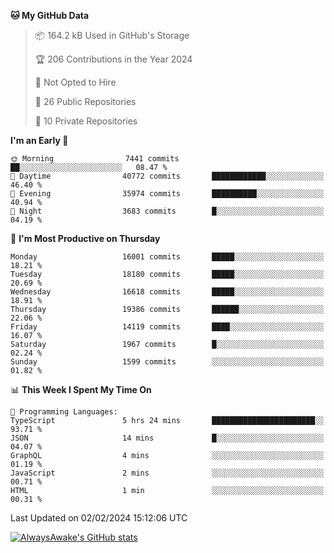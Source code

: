 <!--START_SECTION:waka-->
**🐱 My GitHub Data** 

> 📦 164.2 kB Used in GitHub's Storage 
 > 
> 🏆 206 Contributions in the Year 2024
 > 
> 🚫 Not Opted to Hire
 > 
> 📜 26 Public Repositories 
 > 
> 🔑 10 Private Repositories 
 > 
**I'm an Early 🐤** 

```text
🌞 Morning                7441 commits        ██░░░░░░░░░░░░░░░░░░░░░░░   08.47 % 
🌆 Daytime                40772 commits       ████████████░░░░░░░░░░░░░   46.40 % 
🌃 Evening                35974 commits       ██████████░░░░░░░░░░░░░░░   40.94 % 
🌙 Night                  3683 commits        █░░░░░░░░░░░░░░░░░░░░░░░░   04.19 % 
```
📅 **I'm Most Productive on Thursday** 

```text
Monday                   16001 commits       █████░░░░░░░░░░░░░░░░░░░░   18.21 % 
Tuesday                  18180 commits       █████░░░░░░░░░░░░░░░░░░░░   20.69 % 
Wednesday                16618 commits       █████░░░░░░░░░░░░░░░░░░░░   18.91 % 
Thursday                 19386 commits       ██████░░░░░░░░░░░░░░░░░░░   22.06 % 
Friday                   14119 commits       ████░░░░░░░░░░░░░░░░░░░░░   16.07 % 
Saturday                 1967 commits        █░░░░░░░░░░░░░░░░░░░░░░░░   02.24 % 
Sunday                   1599 commits        ░░░░░░░░░░░░░░░░░░░░░░░░░   01.82 % 
```


📊 **This Week I Spent My Time On** 

```text
💬 Programming Languages: 
TypeScript               5 hrs 24 mins       ███████████████████████░░   93.71 % 
JSON                     14 mins             █░░░░░░░░░░░░░░░░░░░░░░░░   04.07 % 
GraphQL                  4 mins              ░░░░░░░░░░░░░░░░░░░░░░░░░   01.19 % 
JavaScript               2 mins              ░░░░░░░░░░░░░░░░░░░░░░░░░   00.71 % 
HTML                     1 min               ░░░░░░░░░░░░░░░░░░░░░░░░░   00.31 % 
```


 Last Updated on 02/02/2024 15:12:06 UTC
<!--END_SECTION:waka-->

[![AlwaysAwake's GitHub stats](https://github-readme-stats.vercel.app/api?username=AlwaysAwake&show_icons=true&theme=github_dark&count_private=true)](https://github.com/AlwaysAwake/AlwaysAwake)
